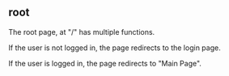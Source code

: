 

## root
The root page, at "/" has multiple functions.

If the user is not logged in, the page redirects to the login page. 

If the user is logged in, the page redirects to "Main Page".
